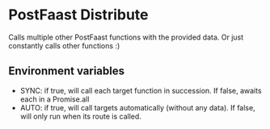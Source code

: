 # PostFaast Distribute
Calls multiple other PostFaast functions with the provided data. Or just constantly calls other functions :)

## Environment variables
- SYNC: if true, will call each target function in succession. If false, awaits each in a Promise.all
- AUTO: if true, will call targets automatically (without any data). If false, will only run when its route is called.
